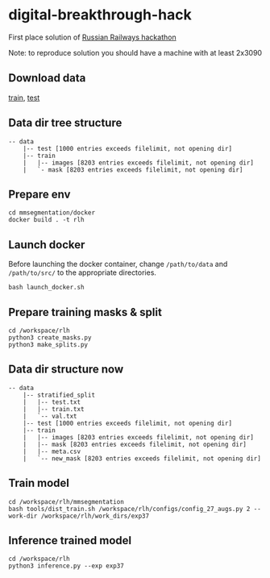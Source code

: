 # digital-breakthrough-hack
First place solution of [Russian Railways hackathon](https://hacks-ai.ru/championships/758453)

Note: to reproduce solution you should have a machine with at least 2x3090

## Download data

[train](https://lodmedia.hb.bizmrg.com/case_files/766370/train_dataset_train.zip), [test](https://lodmedia.hb.bizmrg.com/case_files/766370/test_dataset_test.zip)

## Data dir tree structure
```
-- data
    |-- test [1000 entries exceeds filelimit, not opening dir]
    |-- train
    |   |-- images [8203 entries exceeds filelimit, not opening dir]
    |   `- mask [8203 entries exceeds filelimit, not opening dir]
```

## Prepare env
``` 
cd mmsegmentation/docker
docker build . -t rlh
```

## Launch docker
Before launching the docker container, change ```/path/to/data``` and ```/path/to/src/``` to the appropriate directories.

```
bash launch_docker.sh
```

## Prepare training masks & split
```
cd /workspace/rlh
python3 create_masks.py
python3 make_splits.py
```

## Data dir structure now

```
-- data
    |-- stratified_split
    |   |-- test.txt
    |   |-- train.txt
    |   `-- val.txt
    |-- test [1000 entries exceeds filelimit, not opening dir]
    |-- train
    |   |-- images [8203 entries exceeds filelimit, not opening dir]
    |   |-- mask [8203 entries exceeds filelimit, not opening dir]
    |   |-- meta.csv
    |   `-- new_mask [8203 entries exceeds filelimit, not opening dir]
```


## Train model

```
cd /workspace/rlh/mmsegmentation
bash tools/dist_train.sh /workspace/rlh/configs/config_27_augs.py 2 --work-dir /workspace/rlh/work_dirs/exp37
```

## Inference trained model
```
cd /workspace/rlh
python3 inference.py --exp exp37
```
